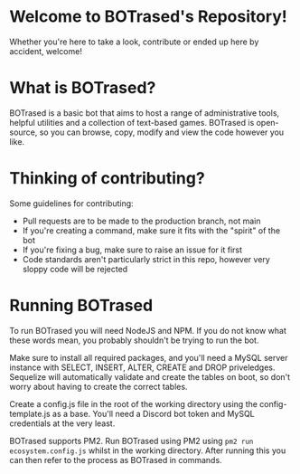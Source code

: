 
# Welcome to BOTrased's Repository!

Whether you're here to take a look, contribute or ended up here by accident, welcome!

# What is BOTrased?
BOTrased is a basic bot that aims to host a range of administrative tools, helpful utilities and a collection of text-based games. BOTrased is open-source, so you can browse, copy, modify and view the code however you like.

# Thinking of contributing?
Some guidelines for contributing:
- Pull requests are to be made to the production branch, not main
- If you're creating a command, make sure it fits with the "spirit" of the bot
- If you're fixing a bug, make sure to raise an issue for it first
- Code standards aren't particularly strict in this repo, however very sloppy code will be rejected

# Running BOTrased
To run BOTrased you will need NodeJS and NPM. If you do not know what these words mean, you probably shouldn't be trying to run the bot.

Make sure to install all required packages, and you'll need a MySQL server instance with SELECT, INSERT, ALTER, CREATE and DROP priveledges. Sequelize will automatically validate and create the tables on boot, so don't worry about having to create the correct tables.

Create a config.js file in the root of the working directory using the config-template.js as a base. You'll need a Discord bot token and MySQL credentials at the very least.

BOTrased supports PM2. Run BOTrased using PM2 using `pm2 run ecosystem.config.js` whilst in the working directory. After running this you can then refer to the process as BOTrased in commands.